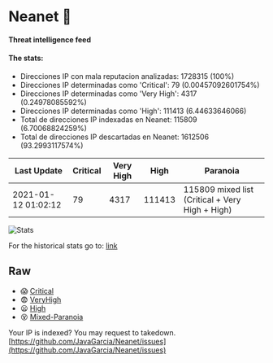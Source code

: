 # Neanet :hocho:
#### Threat intelligence feed
#### The stats:

- Direcciones IP con mala reputacion analizadas: 1728315 (100%)
- Direcciones IP determinadas como 'Critical':  79 (0.00457092601754%)
- Direcciones IP determinadas como 'Very High':  4317 (0.24978085592%)
- Direcciones IP determinadas como 'High':  111413 (6.44633646066)
- Total de direcciones IP indexadas en Neanet:  115809 (6.70068824259%)
- Total de direcciones IP descartadas en Neanet:  1612506 (93.2993117574%)

| Last Update | Critical | Very High | High | Paranoia |
| --- | --- | --- | --- | --- |
| 2021-01-12 01:02:12 | 79 | 4317 | 111413 | 115809 mixed list (Critical + Very High + High)|

![Stats](https://docs.google.com/spreadsheets/d/e/2PACX-1vSnaNMIXVabIpDJjufMlzH7poXnshF3mgd8Is1g9ytUEzVsP5my4Trn8f-xkoLLQ38xpL3HtmUexLo6/pubchart?oid=501124687&format=image)

For the historical stats go to: [link](/stats.csv)
## Raw
- :scream: [Critical](https://raw.githubusercontent.com/JavaGarcia/Neanet/master/blacklists/neanet_critical.txt)
- :fearful: [VeryHigh](https://raw.githubusercontent.com/JavaGarcia/Neanet/master/blacklists/neanet_veryHigh.txtt)
- :frowning: [High](https://raw.githubusercontent.com/JavaGarcia/Neanet/master/blacklists/neanet_high.txt)
- :dizzy_face: [Mixed-Paranoia](https://raw.githubusercontent.com/JavaGarcia/Neanet/master/blacklists/neanet_all.txt)


Your IP is indexed? You may request to takedown. [https://github.com/JavaGarcia/Neanet/issues](https://github.com/JavaGarcia/Neanet/issues)







































































































































































































































































































































































































































































































































































































































































































































































































































































































































































































































































































































































































































































































































































































































































































































































































































































































































































































































































































































































































































































































































































































































































































































































































































































































































































































































































































































































































































































































































































































































































































































































































































































































































































































































































































































































